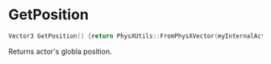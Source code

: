 # GetPosition

```c++
Vector3 GetPosition() {return PhysXUtils::FromPhysXVector(myInternalActor->getGlobalPose().p); }
```

Returns actor's globla position.